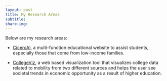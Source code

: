 ```yaml
---
layout: post
title: My Research Areas
subtitle: 
share-img:
---
```


Below are my research areas:

- [CiceroAI](https://devpost.com/software/ciceroai), a multi-function educational website to assist students, especially those that come from low-income families.

- [CollegeViz](https://devpost.com/software/collegeviz), a web based visualization tool that visualizes college data related to mobility from two different sources and helps the user see societal trends in economic opportunity as a result of higher education.